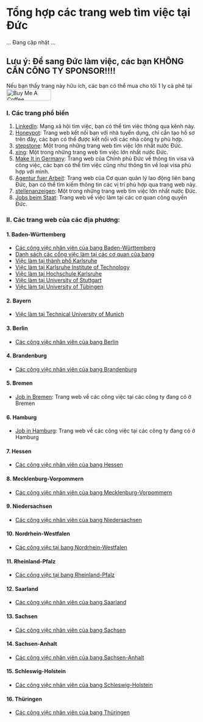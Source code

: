 <meta name="google-adsense-account" content="ca-pub-2297027240894987">

# Tổng hợp các trang web tìm việc tại Đức
... Đang cập nhật ...

## Lưu ý: Để sang Đức làm việc, các bạn KHÔNG CẦN CÔNG TY SPONSOR!!!!

Nếu bạn thấy trang này hữu ích, các bạn có thể mua cho tôi 1 ly cà phê tại <a href="https://www.buymeacoffee.com/baolanlequang" target="_blank"><img src="https://cdn.buymeacoffee.com/buttons/v2/default-yellow.png" alt="Buy Me A Coffee" style="height: 30px !important;width: 117px !important;" ></a>

### I. Các trang phổ biến

1. [LinkedIn](https://www.linkedin.com): Mạng xã hội tìm việc, bạn có thể tìm việc thông qua kênh này.
2. [Honeypot](https://www.honeypot.io/en/): Trang web kết nối bạn với nhà tuyển dụng, chỉ cần tạo hồ sơ trên đây, các bạn có thể được kết nối với các nhà công ty phù hợp.
3. [stepstone](https://www.stepstone.de/): Một trong những trang web tìm việc lớn nhất nước Đức.
4. [xing](https://www.xing.com/): Một trong những trang web tìm việc lớn nhất nước Đức.
5. [Make It in Germany](https://www.make-it-in-germany.com/en/working-in-germany/job-listings): Trang web của Chính phủ Đức về thông tin visa và công việc, các bạn có thể tìm việc cũng như thông tin về loại visa phù hợp với mình.
6. [Agentur fuer Arbeit](https://www.arbeitsagentur.de/jobsuche/): Trang web của Cơ quan quản lý lao động liên bang Đức, bạn có thể tìm kiếm thông tin các vị trí phù hợp qua trang web này.
7. [stellenanzeigen](https://www.stellenanzeigen.de/): Một trong những trang web tìm việc lớn nhất nước Đức.
8. [Jobs beim Staat](https://www.jobs-beim-staat.de/): Trang web về việc làm tại các cơ quan công quyền Đức.

### II. Các trang web của các địa phương:
#### 1. Baden-Württemberg
- [Các công việc nhân viên của bang Baden-Württemberg](https://www.baden-wuerttemberg.de/de/service/stellen/stellenboerse-des-landes)
- [Danh sách các cổng việc làm tại các cơ quan của bang](https://www.baden-wuerttemberg.de/de/service/stellen/stellenportale-und-karriereseiten-des-landes)
- [Việc làm tại thành phố Karlsruhe](https://www.karlsruhe.de/stadt-rathaus/karriere-ausbildung/stellenportal)
- [Việc làm tại Karlsruhe Institute of Technology](https://www.pse.kit.edu/english/karriere/121.php)
- [Việc làm tại Hochschule Karlsruhe](https://www.h-ka.de/die-hochschule-karlsruhe/campus-karriere/stellenangebote)
- [Việc làm tại University of Stuttgart](https://www.stellenwerk.de/en/stuttgart/)
- [Việc làm tại University of Tübingen](https://uni-tuebingen.de/universitaet/karriere/freie-stellen/)
#### 2. Bayern
- [Việc làm tại Technical University of Munich](https://www.tum.de/en/about-tum/careers-and-jobs/careers-at-tum)
#### 3. Berlin
- [Các công việc nhân viên của bang Berlin](https://www.karriereportal-stellen.berlin.de/stellenangebote.html)
#### 4. Brandenburg
- [Các công việc nhân viên của bang Brandenburg](https://karriere-in-brandenburg.de/stellenangebote)
#### 5. Bremen
- [Job in Bremen](https://jobs.bremen.de/): Trang web về các công việc tại các công ty đang có ở Bremen
#### 6. Hamburg
- [Job in Hamburg](https://jobs.hamburg.de): Trang web về các công việc tại các công ty đang có ở Hamburg
#### 7. Hessen
- [Các công việc nhân viên của bang Hessen](https://stellensuche.hessen.de/unreg/index.html)
#### 8. Mecklenburg-Vorpommern
- [Các công việc nhân viên của bang Mecklenburg-Vorpommern](https://karriere-in-mv.de/)
#### 9. Niedersachsen
- [Các công việc nhân viên của bang Niedersachsen](https://www.niedersachsen.de/startseite/service/stellenausschreibungen/)
#### 10. Nordrhein-Westfalen
- [Các công việc tại bang Nordrhein-Westfalen](https://karriere.nrw/)
#### 11. Rheinland-Pfalz
- [Các công việc tại bang Rheinland-Pfalz](https://karriere.rlp.de/de/im-beruf/)
#### 12. Saarland
- [Các công việc nhân viên của bang Saarland](https://www.saarland.de/DE/portale/karriere/stellenangebote)
#### 13. Sachsen
- [Các công việc nhân viên của bang Sachsen](https://www.karriere.sachsen.de/)
#### 14. Sachsen-Anhalt
- [Các công việc nhân viên của bang Sachsen-Anhalt](https://www.sachsen-anhalt.de/bs/stellenausschreibungen-der-landesverwaltung)
#### 15. Schleswig-Holstein
- [Các công việc nhân viên của bang Schleswig-Holstein](https://www.schleswig-holstein.de/SiteGlobals/Forms/Stellensuche/Stellensuche_Formular.html?nn=497efc1d-9df5-4648-ad15-951e9ec47b69&callerId.HASH=1b58DemWTCZ1Z4DizWUNFfMCmxbsdcU%3D&callerId=497efc1d-9df5-4648-ad15-951e9ec47b69)
#### 16. Thüringen
- [Các công việc nhân viên của bang Thüringen](https://karriere.thueringen.de/stellensuche)

